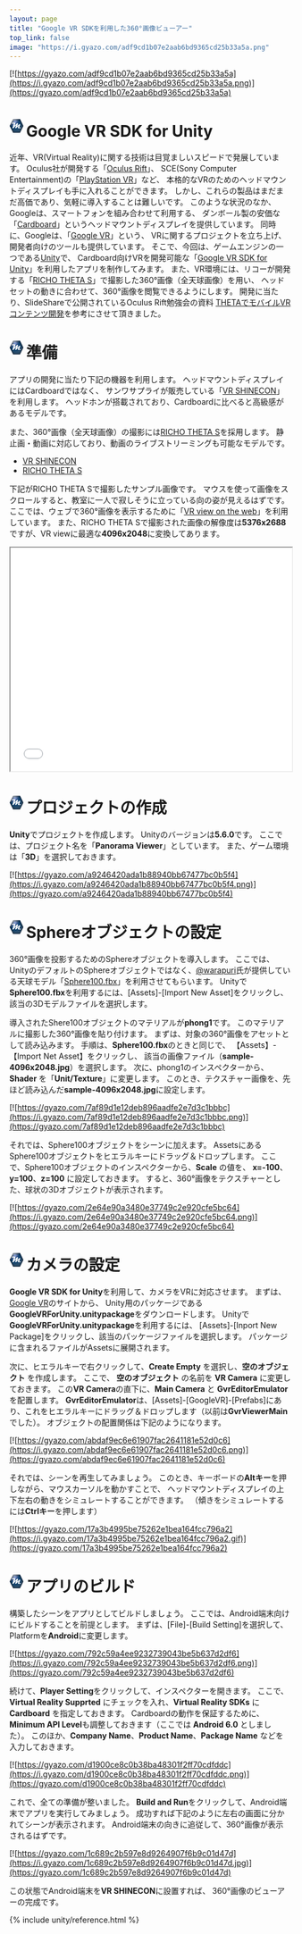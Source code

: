 ```yaml
---
layout: page
title: "Google VR SDKを利用した360°画像ビューアー"
top_link: false
image: "https://i.gyazo.com/adf9cd1b07e2aab6bd9365cd25b33a5a.png"
---
```


[![https://gyazo.com/adf9cd1b07e2aab6bd9365cd25b33a5a](https://i.gyazo.com/adf9cd1b07e2aab6bd9365cd25b33a5a.png)](https://gyazo.com/adf9cd1b07e2aab6bd9365cd25b33a5a)

# <img style="margin-right:5px;margin-bottom:7px" src="/favicon/favicon-25x25.png">Google VR SDK for Unity

近年、VR(Virtual Reality)に関する技術は目覚ましいスピードで発展しています。
Oculus社が開発する「[Oculus Rift](https://www.oculus.com/rift/)」、
SCE(Sony Computer Entertainment)の「[PlayStation VR](http://www.jp.playstation.com/psvr/)」など、
本格的なVRのためのヘッドマウントディスプレイも手に入れることができます。
しかし、これらの製品はまだまだ高価であり、気軽に導入することは難しいです。
このような状況のなか、Googleは、スマートフォンを組み合わせて利用する、
ダンボール製の安価な「[Cardboard](https://vr.google.com/intl/ja_jp/cardboard/)」というヘッドマウントディスプレイを提供しています。
同時に、Googleは、「[Google VR](https://vr.google.com/intl/ja_jp/)」という、
VRに関するプロジェクトを立ち上げ、開発者向けのツールも提供しています。
そこで、今回は、ゲームエンジンの一つである[Unity](http://japan.unity3d.com/)で、
Cardboard向けVRを開発可能な「[Google VR SDK for Unity](https://developers.google.com/vr/unity/)」を利用したアプリを制作してみます。
また、VR環境には、リコーが開発する「[RICHO THETA S](https://theta360.com/ja/)」で撮影した360°画像（全天球画像）を用い、
ヘッドセットの動きに合わせて、360°画像を閲覧できるようにします。
開発に当たり、SlideShareで公開されているOculus Rift勉強会の資料
[THETAでモバイルVRコンテンツ開発](https://www.slideshare.net/noshipu/thetavr)を参考にさせて頂きました。

# <img style="margin-right:5px;margin-bottom:7px" src="/favicon/favicon-25x25.png">準備

アプリの開発に当たり下記の機器を利用します。
ヘッドマウントディスプレイにはCardboardではなく、
サンワサプライが販売している「[VR SHINECON](https://direct.sanwa.co.jp/ItemPage/400-MEDIVR3)」を利用します。
ヘッドホンが搭載されており、Cardboardに比べると高級感があるモデルです。

また、360°画像（全天球画像）の撮影には[RICHO THETA S](https://theta360.com/ja/)を採用します。
静止画・動画に対応しており、動画のライブストリーミングも可能なモデルです。

- [VR SHINECON](https://direct.sanwa.co.jp/ItemPage/400-MEDIVR3)
- [RICHO THETA S](https://theta360.com/ja/)

下記がRICHO THETA Sで撮影したサンプル画像です。
マウスを使って画像をスクロールすると、教室に一人で寂しそうに立っている向の姿が見えるはずです。
ここでは、ウェブで360°画像を表示するために「[VR view on the web](https://github.com/googlevr/vrview)」を利用しています。
また、RICHO THETA Sで撮影された画像の解像度は**5376x2688**ですが、VR viewに最適な**4096x2048**に変換してあります。

<iframe width="100%" height="400" src="//storage.googleapis.com/vrview/index.html?image=http://mukai-lab.info/contents/unity/img/sample-4096x2048.jpg"></iframe>

# <img style="margin-right:5px;margin-bottom:7px" src="/favicon/favicon-25x25.png">プロジェクトの作成

**Unity**でプロジェクトを作成します。
Unityのバージョンは**5.6.0**です。
ここでは、プロジェクト名を「**Panorama Viewer**」としています。
また、ゲーム環境は「**3D**」を選択しておきます。

[![https://gyazo.com/a9246420ada1b88940bb67477bc0b5f4](https://i.gyazo.com/a9246420ada1b88940bb67477bc0b5f4.png)](https://gyazo.com/a9246420ada1b88940bb67477bc0b5f4)

# <img style="margin-right:5px;margin-bottom:7px" src="/favicon/favicon-25x25.png">Sphereオブジェクトの設定

360°画像を投影するためのSphereオブジェクトを導入します。
ここでは、UnityのデフォルトのSphereオブジェクトではなく、[@warapuri](http://warapuri.com/post/131599525953/unity%E3%81%A8oculus%E3%81%A7360%E5%BA%A6%E3%83%91%E3%83%8E%E3%83%A9%E3%83%9E%E5%85%A8%E5%A4%A9%E5%91%A8%E5%8B%95%E7%94%BB%E3%82%92%E8%A6%8B%E3%82%8B%E6%96%B9%E6%B3%95%E7%84%A1%E6%96%99%E7%B7%A8)氏が提供している天球モデル「[Sphere100.fbx](Sphere100.fbx)」を利用させてもらいます。
Unityで**Sphere100.fbx**を利用するには、[Assets]-[Import New Asset]をクリックし、該当の3Dモデルファイルを選択します。

導入されたShere100オブジェクトのマテリアルが**phong1**です。
このマテリアルに撮影した360°画像を貼り付けます。
まずは、対象の360°画像をアセットとして読み込みます。
手順は、**Sphere100.fbx**のときと同じで、
【Assets】-【Import Net Asset】をクリックし、
該当の画像ファイル（**sample-4096x2048.jpg**）を選択します。
次に、phong1のインスペクターから、**Shader** を「**Unit/Texture**」に変更します。
このとき、テクスチャー画像を、先ほど読み込んだ**sample-4096x2048.jpg**に設定します。

[![https://gyazo.com/7af89d1e12deb896aadfe2e7d3c1bbbc](https://i.gyazo.com/7af89d1e12deb896aadfe2e7d3c1bbbc.png)](https://gyazo.com/7af89d1e12deb896aadfe2e7d3c1bbbc)

それでは、Sphere100オブジェクトをシーンに加えます。
AssetsにあるSphere100オブジェクトをヒエラルキーにドラッグ＆ドロップします。
ここで、Sphere100オブジェクトのインスペクターから、**Scale** の値を、 **x=-100**、**y=100**、**z=100** に設定しておきます。
すると、360°画像をテクスチャーとした、球状の3Dオブジェクトが表示されます。

[![https://gyazo.com/2e64e90a3480e37749c2e920cfe5bc64](https://i.gyazo.com/2e64e90a3480e37749c2e920cfe5bc64.png)](https://gyazo.com/2e64e90a3480e37749c2e920cfe5bc64)

# <img style="margin-right:5px;margin-bottom:7px" src="/favicon/favicon-25x25.png">カメラの設定

**Google VR SDK for Unity**を利用して、カメラをVRに対応させます。
まずは、[Google VR](https://developers.google.com/vr/)のサイトから、
Unity用のパッケージである**GoogleVRForUnity.unitypackage**をダウンロードします。
Unityで**GoogleVRForUnity.unitypackage**を利用するには、
[Assets]-[Inport New Package]をクリックし、該当のパッケージファイルを選択します。
パッケージに含まれるファイルがAssetsに展開されます。

次に、ヒエラルキーで右クリックして、**Create Empty** を選択し、**空のオブジェクト** を作成します。
ここで、 **空のオブジェクト** の名前を **VR Camera** に変更しておきます。
この**VR Camera**の直下に、**Main Camera** と **GvrEditorEmulator** を配置します。
**GvrEditorEmulator**は、[Assets]-[GoogleVR]-[Prefabs]にあり、これをヒエラルキーにドラッグ＆ドロップします（以前は**GvrViewerMain**でした）。
オブジェクトの配置関係は下記のようになります。

[![https://gyazo.com/abdaf9ec6e61907fac2641181e52d0c6](https://i.gyazo.com/abdaf9ec6e61907fac2641181e52d0c6.png)](https://gyazo.com/abdaf9ec6e61907fac2641181e52d0c6)

それでは、シーンを再生してみましょう。
このとき、キーボードの**Altキー**を押しながら、マウスカーソルを動かすことで、
ヘッドマウントディスプレイの上下左右の動きをシミュレートすることができます。
（傾きをシミュレートするには**Ctrlキー**を押します）

[![https://gyazo.com/17a3b4995be75262e1bea164fcc796a2](https://i.gyazo.com/17a3b4995be75262e1bea164fcc796a2.gif)](https://gyazo.com/17a3b4995be75262e1bea164fcc796a2)

# <img style="margin-right:5px;margin-bottom:7px" src="/favicon/favicon-25x25.png">アプリのビルド

構築したシーンをアプリとしてビルドしましょう。
ここでは、Android端末向けにビルドすることを前提とします。
まずは、[File]-[Build Setting]を選択して、Platformを**Android**に変更します。

[![https://gyazo.com/792c59a4ee9232739043be5b637d2df6](https://i.gyazo.com/792c59a4ee9232739043be5b637d2df6.png)](https://gyazo.com/792c59a4ee9232739043be5b637d2df6)

続けて、**Player Setting**をクリックして、インスペクターを開きます。
ここで、**Virtual Reality Supprted** にチェックを入れ、**Virtual Reality SDKs** に **Cardboard** を指定しておきます。
Cardboardの動作を保証するために、**Minimum API Level**も調整しておきます（ここでは **Android 6.0** としました）。
このほか、**Company Name**、**Product Name**、**Package Name** などを入力しておきます。

[![https://gyazo.com/d1900ce8c0b38ba48301f2ff70cdfddc](https://i.gyazo.com/d1900ce8c0b38ba48301f2ff70cdfddc.png)](https://gyazo.com/d1900ce8c0b38ba48301f2ff70cdfddc)

これで、全ての準備が整いました。
**Build and Run**をクリックして、Android端末でアプリを実行してみましょう。
成功すれば下記のように左右の画面に分かれてシーンが表示されます。
Android端末の向きに追従して、360°画像が表示されるはずです。

[![https://gyazo.com/1c689c2b597e8d9264907f6b9c01d47d](https://i.gyazo.com/1c689c2b597e8d9264907f6b9c01d47d.jpg)](https://gyazo.com/1c689c2b597e8d9264907f6b9c01d47d)

この状態でAndroid端末を**VR SHINECON**に設置すれば、
360°画像のビューアーの完成です。

{% include unity/reference.html %}